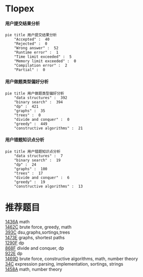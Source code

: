 # Tlopex

<!-- tabs:start -->



#### **用户提交结果分析**

```mermaid
pie title 用户提交结果分析
    "Accepted" :  40
    "Rejected" :  0
    "Wrong answer" :  52
    "Runtime error" :  1
    "Time limit exceeded" :  5
    "Memory limit exceeded" :  0
    "Compilation error" :  2
    "Partial" :  0
```

#### **用户做题类型偏好分析**

```mermaid
pie title 用户做题类型偏好分析
    "data structures" :  392
    "binary search" :  394
    "dp" :  421
    "graphs" :  35
    "trees" :  0
    "divide and conquer" :  0
    "greedy" :  449
    "constructive algorithms" :  21
```
#### **用户错题知识点分析**

```mermaid
pie title 用户错题知识点分析
    "data structures" :  7
    "binary search" :  19
    "dp" :  24
    "graphs" :  100
    "trees" :  17
    "divide and conquer" :  6
    "greedy" :  19
    "constructive algorithms" :  13
```



<!-- tabs:end -->
# 推荐题目
[1436A](https://codeforces.com/contest/1436/problem/A)		math		  
[1462C](https://codeforces.com/contest/1462/problem/C)		brute force,
                        greedy,
                        math		  
[393C](https://codeforces.com/contest/393/problem/C)		dsu,graphs,sortings,trees		  
[1473E](https://codeforces.com/contest/1473/problem/E)		graphs,
                        shortest paths		  
[1290F](https://codeforces.com/contest/1290/problem/F)		dp		  
[868F](https://codeforces.com/contest/868/problem/F)		divide and conquer,
                        dp		  
[922E](https://codeforces.com/contest/922/problem/E)		dp		  
[1469D](https://codeforces.com/contest/1469/problem/D)		brute force,
                        constructive algorithms,
                        math,
                        number theory		  
[34C](https://codeforces.com/contest/34/problem/C)		expression parsing,
                        implementation,
                        sortings,
                        strings		  
[1458A](https://codeforces.com/contest/1458/problem/A)		math,
                        number theory		  

